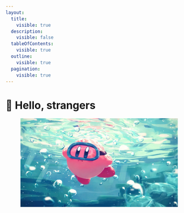 ```yaml
---
layout:
  title:
    visible: true
  description:
    visible: false
  tableOfContents:
    visible: true
  outline:
    visible: true
  pagination:
    visible: true
---
```


# 🫥 Hello, strangers

<figure><img src=".gitbook/assets/e7f9d6efd9914f69adaeb5101d803227 (1).jpg" alt=""><figcaption></figcaption></figure>
